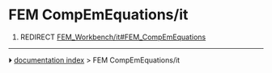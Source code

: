 # FEM CompEmEquations/it
1.  REDIRECT [FEM_Workbench/it#FEM_CompEmEquations](FEM_Workbench/it#FEM_CompEmEquations.md)



---
⏵ [documentation index](../README.md) > FEM CompEmEquations/it

